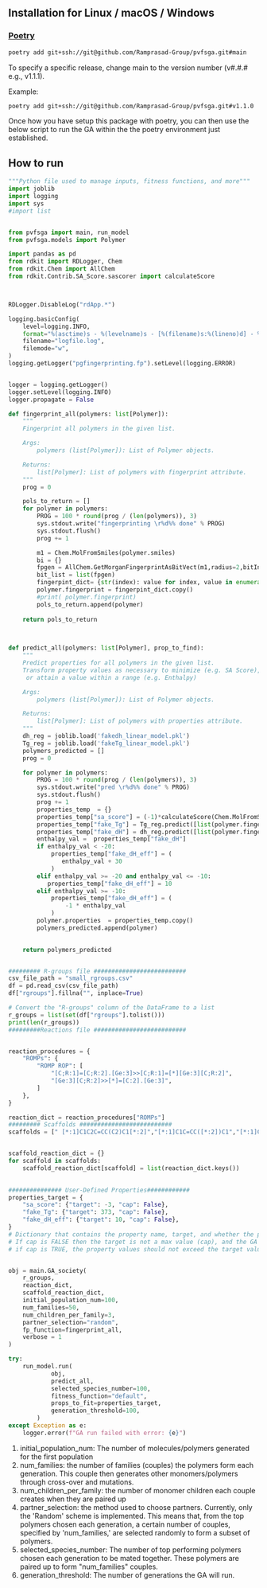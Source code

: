 ## Installation for Linux / macOS / Windows
### [Poetry](https://python-poetry.org/)

```bash
poetry add git+ssh://git@github.com/Ramprasad-Group/pvfsga.git#main
```

To specify a specific release, change main to the version number (v#.#.# e.g., v1.1.1). 

Example:
```bash
poetry add git+ssh://git@github.com/Ramprasad-Group/pvfsga.git#v1.1.0
```
Once how you have setup this package with poetry, you can then use the below script to run the GA within the the poetry environment just established. 
## How to run

```Python
"""Python file used to manage inputs, fitness functions, and more"""
import joblib
import logging
import sys
#import list


from pvfsga import main, run_model
from pvfsga.models import Polymer

import pandas as pd
from rdkit import RDLogger, Chem
from rdkit.Chem import AllChem
from rdkit.Contrib.SA_Score.sascorer import calculateScore



RDLogger.DisableLog("rdApp.*")

logging.basicConfig(
    level=logging.INFO,
    format="%(asctime)s - %(levelname)s - [%(filename)s:%(lineno)d] - %(message)s",
    filename="logfile.log",
    filemode="w",
)
logging.getLogger("pgfingerprinting.fp").setLevel(logging.ERROR)


logger = logging.getLogger()
logger.setLevel(logging.INFO)
logger.propagate = False

def fingerprint_all(polymers: list[Polymer]):
    """
    Fingerprint all polymers in the given list.

    Args:
        polymers (list[Polymer]): List of Polymer objects.

    Returns:
        list[Polymer]: List of polymers with fingerprint attribute.
    """
    prog = 0

    pols_to_return = []
    for polymer in polymers:
        PROG = 100 * round(prog / (len(polymers)), 3)
        sys.stdout.write("fingerprinting \r%d%% done" % PROG)
        sys.stdout.flush()
        prog += 1

        m1 = Chem.MolFromSmiles(polymer.smiles)
        bi = {}
        fpgen = AllChem.GetMorganFingerprintAsBitVect(m1,radius=2,bitInfo=bi, nBits=1024)
        bit_list = list(fpgen)
        fingerpint_dict= {str(index): value for index, value in enumerate(bit_list)}
        polymer.fingerprint = fingerpint_dict.copy()
        #print( polymer.fingerprint)
        pols_to_return.append(polymer)
        
    return pols_to_return

        

def predict_all(polymers: list[Polymer], prop_to_find):
    """
    Predict properties for all polymers in the given list. 
    Transform property values as necessary to minimize (e.g. SA Score),
     or attain a value within a range (e.g. Enthalpy)

    Args:
        polymers (list[Polymer]): List of Polymer objects.

    Returns:
        list[Polymer]: List of polymers with properties attribute.
    """
    dh_reg = joblib.load('fakedh_linear_model.pkl')
    Tg_reg = joblib.load('fakeTg_linear_model.pkl')
    polymers_predicted = []
    prog = 0

    for polymer in polymers:
        PROG = 100 * round(prog / (len(polymers)), 3)
        sys.stdout.write("pred \r%d%% done" % PROG)
        sys.stdout.flush()
        prog += 1
        properties_temp  = {}
        properties_temp["sa_score"] = (-1)*calculateScore(Chem.MolFromSmiles(polymer.molecule.smiles))
        properties_temp["fake_Tg"] = Tg_reg.predict([list(polymer.fingerprint.values())])[0]
        properties_temp["fake_dH"] = dh_reg.predict([list(polymer.fingerprint.values())])[0]
        enthalpy_val =  properties_temp["fake_dH"]
        if enthalpy_val < -20:
            properties_temp["fake_dH_eff"] = (
               enthalpy_val + 30
            )
        elif enthalpy_val >= -20 and enthalpy_val <= -10:
           properties_temp["fake_dH_eff"] = 10
        elif enthalpy_val >= -10:
            properties_temp["fake_dH_eff"] = (
                -1 * enthalpy_val
            )
        polymer.properties  = properties_temp.copy()
        polymers_predicted.append(polymer)
    

    return polymers_predicted


######### R-groups file ##########################
csv_file_path = "small_rgroups.csv"
df = pd.read_csv(csv_file_path)
df["rgroups"].fillna("", inplace=True)

# Convert the "R-groups" column of the DataFrame to a list
r_groups = list(set(df["rgroups"].tolist()))
print(len(r_groups))
#########Reactions file ##########################


reaction_procedures = {
    "ROMPs": {
        "ROMP ROP": [
            "[C;R:1]=[C;R:2].[Ge:3]>>[C;R:1]=[*][Ge:3][C;R:2]",
            "[Ge:3][C;R:2]>>[*]=[C:2].[Ge:3]",
        ]
    },
}

reaction_dict = reaction_procedures["ROMPs"]
######### Scaffolds ##########################
scaffolds = [" [*:1]C1C2C=CC(C2)C1[*:2]","[*:1]C1C=CC([*:2])C1","[*:1]C1([*:2])CC2C=CC1C2"] #List containing all scaffolds for a single run


scaffold_reaction_dict = {}
for scaffold in scaffolds:
    scaffold_reaction_dict[scaffold] = list(reaction_dict.keys())
    

############### User-Defined Properties############
properties_target = {
    "sa_score": {"target": -3, "cap": False},
    "fake_Tg": {"target": 373, "cap": False},
    "fake_dH_eff": {"target": 10, "cap": False},
}
# Dictionary that contains the property name, target, and whether the property should be above or below the target value
# If cap is FALSE then the target is not a max value (cap), and the GA will try to obtain values that are equal to or greater than the target value.
# if cap is TRUE, the property values should not exceed the target value, forming a max cap. The GA will try to obtain values equal to or less than the target value


obj = main.GA_society(
    r_groups,
    reaction_dict,
    scaffold_reaction_dict,
    initial_population_num=100,
    num_families=50,
    num_children_per_family=3,
    partner_selection="random",
    fp_function=fingerprint_all,
    verbose = 1
)

try:
    run_model.run(
            obj,
            predict_all,
            selected_species_number=100,
            fitness_function="default",
            props_to_fit=properties_target,
            generation_threshold=100,
        )
except Exception as e:
    logger.error(f"GA run failed with error: {e}")
```

1. initial_population_num: The number of molecules/polymers generated for the first population
2. num_families: the number of families (couples) the polymers form each generation. This couple then generates other monomers/polymers through cross-over and mutations. 
3. num_children_per_family: the number of monomer children each couple creates when they are paired up
4. partner_selection: the method used to choose partners. Currently, only the 'Random' scheme is implemented. This means that, from the top polymers chosen each generation, a certain number of couples, specified by 'num_families,' are selected randomly to form a subset of polymers.
5. selected_species_number: The number of top performing polymers chosen each generation to be mated together. These polymers are paired up to form "num_families" couples. 
6. generation_threshold: The number of generations the GA will run.
